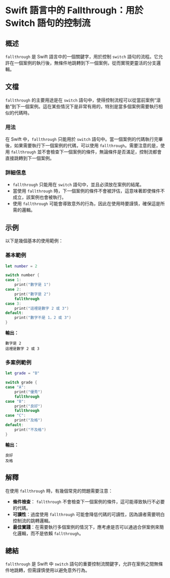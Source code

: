 <!--
Meta Description: # Swift 語言中的 Fallthrough：用於 Switch 語句的控制流 ## 概述 `fallthrough` 是 Swift 語言中的一個關鍵字，用於控制 `switch` 語句的流程。它允許在一個案例的執行後，無條件地跳轉到下一個案例，從而實現更靈活的分支邏輯。 ## 文檔 `fal...
Meta Keywords: fallthrough, switch, print, swift, case
-->

# Swift 語言中的 Fallthrough：用於 Switch 語句的控制流

## 概述
`fallthrough` 是 Swift 語言中的一個關鍵字，用於控制 `switch` 語句的流程。它允許在一個案例的執行後，無條件地跳轉到下一個案例，從而實現更靈活的分支邏輯。

## 文檔
`fallthrough` 的主要用途是在 `switch` 語句中，使得控制流程可以從當前案例“滾動”到下一個案例。這在某些情況下是非常有用的，特別是當多個案例需要執行相似的代碼時。

### 用法
在 Swift 中，`fallthrough` 只能用於 `switch` 語句中。當一個案例的代碼執行完畢後，如果需要執行下一個案例的代碼，可以使用 `fallthrough`。需要注意的是，使用 `fallthrough` 並不會檢查下一個案例的條件，無論條件是否滿足，控制流都會直接跳轉到下一個案例。

### 詳細信息
- `fallthrough` 只能用在 `switch` 語句中，並且必須放在案例的結尾。
- 當使用 `fallthrough` 時，下一個案例的條件不會被評估，這意味著即使條件不成立，該案例也會被執行。
- 使用 `fallthrough` 可能會導致意外的行為，因此在使用時要謹慎，確保這是所需的邏輯。

## 示例
以下是幾個基本的使用範例：

### 基本範例
```swift
let number = 2

switch number {
case 1:
    print("數字是 1")
case 2:
    print("數字是 2")
    fallthrough
case 3:
    print("這裡是數字 2 或 3")
default:
    print("數字不是 1，2 或 3")
}
```
**輸出：**
```
數字是 2
這裡是數字 2 或 3
```

### 多案例範例
```swift
let grade = "B"

switch grade {
case "A":
    print("優秀")
    fallthrough
case "B":
    print("良好")
    fallthrough
case "C":
    print("及格")
default:
    print("不及格")
}
```
**輸出：**
```
良好
及格
```

## 解釋
在使用 `fallthrough` 時，有幾個常見的問題需要注意：
- **條件檢查**： `fallthrough` 不會檢查下一個案例的條件，這可能導致執行不必要的代碼。
- **可讀性**：過度使用 `fallthrough` 可能會降低代碼的可讀性，因為讀者需要明白控制流的跳轉邏輯。
- **最佳實踐**：在需要執行多個案例的情況下，應考慮是否可以通過合併案例來簡化邏輯，而不是依賴 `fallthrough`。

## 總結
`fallthrough` 是 Swift 中 `switch` 語句的重要控制流關鍵字，允許在案例之間無條件地跳轉，但需謹慎使用以避免意外行為。